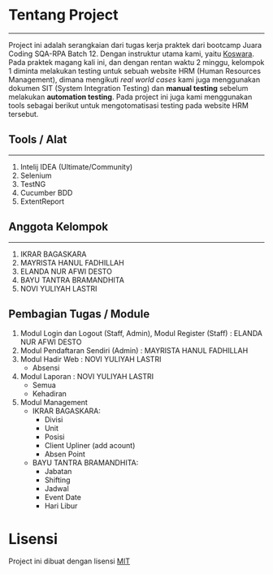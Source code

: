 # Tentang Project
___
Project ini adalah serangkaian dari tugas kerja praktek dari bootcamp Juara Coding SQA-RPA Batch 12.
Dengan instruktur utama kami, yaitu [Koswara](https://www.linkedin.com/in/koswara-id/).
Pada praktek magang kali ini, dan dengan rentan waktu 2 minggu, kelompok 1 diminta melakukan testing untuk sebuah website HRM (Human Resources Management),
dimana mengikuti *real world cases* kami juga menggunakan dokumen SIT (System Integration Testing) dan **manual testing** sebelum melakukan **automation testing**. 
Pada project ini juga kami menggunakan tools sebagai berikut untuk mengotomatisasi testing pada website HRM tersebut.

## Tools / Alat
___
1. Intelij IDEA (Ultimate/Community)
2. Selenium
3. TestNG
4. Cucumber BDD
5. ExtentReport

## Anggota Kelompok
___
1. IKRAR BAGASKARA 
2. MAYRISTA HANUL FADHILLAH 
3. ELANDA NUR AFWI DESTO 
4. BAYU TANTRA BRAMANDHITA 
5. NOVI YULIYAH LASTRI 

## Pembagian Tugas / Module
1. Modul Login dan Logout (Staff, Admin), Modul Register (Staff) : ELANDA NUR AFWI DESTO 
2. Modul Pendaftaran Sendiri (Admin) : MAYRISTA HANUL FADHILLAH
3. Modul Hadir Web : NOVI YULIYAH LASTRI
    - Absensi
4. Modul Laporan : NOVI YULIYAH LASTRI
    - Semua
    - Kehadiran
5. Modul Management
   - IKRAR BAGASKARA:
     - Divisi
     - Unit
     - Posisi
     - Client Upliner (add acount)
     - Absen Point
   - BAYU TANTRA BRAMANDHITA:
     - Jabatan
     - Shifting
     - Jadwal
     - Event Date
     - Hari Libur
     
# Lisensi
Project ini dibuat dengan lisensi [MIT](https://opensource.org/license/mit/)

